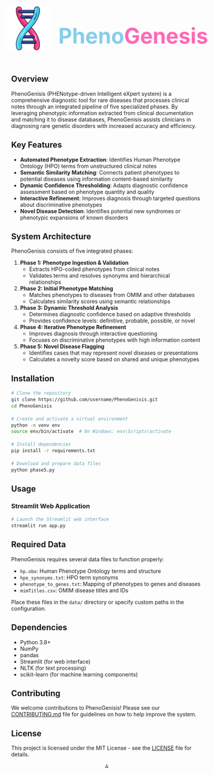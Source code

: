 <div style="display: flex; align-items: center; justify-content: center; gap: 20px;">
    <img src="dna.png" class="logo" width="120"/>
    <h1 style="font-size: 3.5rem;"><span style="color: skyblue;">Pheno</span><span style="color: hotpink;">Genesis</span></h1>
</div>

## Overview

PhenoGenisis (PHENotype-driven Intelligent eXpert system) is a comprehensive diagnostic tool for rare diseases that processes clinical notes through an integrated pipeline of five specialized phases. By leveraging phenotypic information extracted from clinical documentation and matching it to disease databases, PhenoGenisis assists clinicians in diagnosing rare genetic disorders with increased accuracy and efficiency.

## Key Features

- **Automated Phenotype Extraction**: Identifies Human Phenotype Ontology (HPO) terms from unstructured clinical notes
- **Semantic Similarity Matching**: Connects patient phenotypes to potential diseases using information content-based similarity
- **Dynamic Confidence Thresholding**: Adapts diagnostic confidence assessment based on phenotype quantity and quality
- **Interactive Refinement**: Improves diagnosis through targeted questions about discriminative phenotypes
- **Novel Disease Detection**: Identifies potential new syndromes or phenotypic expansions of known disorders


## System Architecture

PhenoGenisis consists of five integrated phases:

1. **Phase 1: Phenotype Ingestion \& Validation**
    - Extracts HPO-coded phenotypes from clinical notes
    - Validates terms and resolves synonyms and hierarchical relationships
2. **Phase 2: Initial Phenotype Matching**
    - Matches phenotypes to diseases from OMIM and other databases
    - Calculates similarity scores using semantic relationships
3. **Phase 3: Dynamic Threshold Analysis**
    - Determines diagnostic confidence based on adaptive thresholds
    - Provides confidence levels: definitive, probable, possible, or novel
4. **Phase 4: Iterative Phenotype Refinement**
    - Improves diagnosis through interactive questioning
    - Focuses on discriminative phenotypes with high information content
5. **Phase 5: Novel Disease Flagging**
    - Identifies cases that may represent novel diseases or presentations
    - Calculates a novelty score based on shared and unique phenotypes

## Installation

```bash
# Clone the repository
git clone https://github.com/username/PhenoGenisis.git
cd PhenoGenisis

# Create and activate a virtual environment
python -m venv env
source env/bin/activate  # On Windows: env\Scripts\activate

# Install dependencies
pip install -r requirements.txt

# Download and prepare data files
python phase5.py
```


## Usage

### Streamlit Web Application

```bash
# Launch the Streamlit web interface
streamlit run app.py
```


## Required Data

PhenoGenisis requires several data files to function properly:

- `hp.obo`: Human Phenotype Ontology terms and structure
- `hpo_synonyms.txt`: HPO term synonyms
- `phenotype_to_genes.txt`: Mapping of phenotypes to genes and diseases
- `mimTitles.csv`: OMIM disease titles and IDs

Place these files in the `data/` directory or specify custom paths in the configuration.

## Dependencies

- Python 3.8+
- NumPy
- pandas
- Streamlit (for web interface)
- NLTK (for text processing)
- scikit-learn (for machine learning components)


## Contributing

We welcome contributions to PhenoGenisis! Please see our [CONTRIBUTING.md](CONTRIBUTING.md) file for guidelines on how to help improve the system.

## License

This project is licensed under the MIT License - see the [LICENSE](LICENSE) file for details.


<div style="text-align: center">⁂</div>


